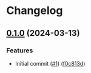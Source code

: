 # Changelog

## [0.1.0](https://github.com/hostinger/fireactions-images/compare/ubuntu20.04-v0.0.1...ubuntu20.04/v0.1.0) (2024-03-13)


### Features

* Initial commit ([#1](https://github.com/hostinger/fireactions-images/issues/1)) ([f0c813d](https://github.com/hostinger/fireactions-images/commit/f0c813db97511842907b494b56bb30e34d3fa3ae))
